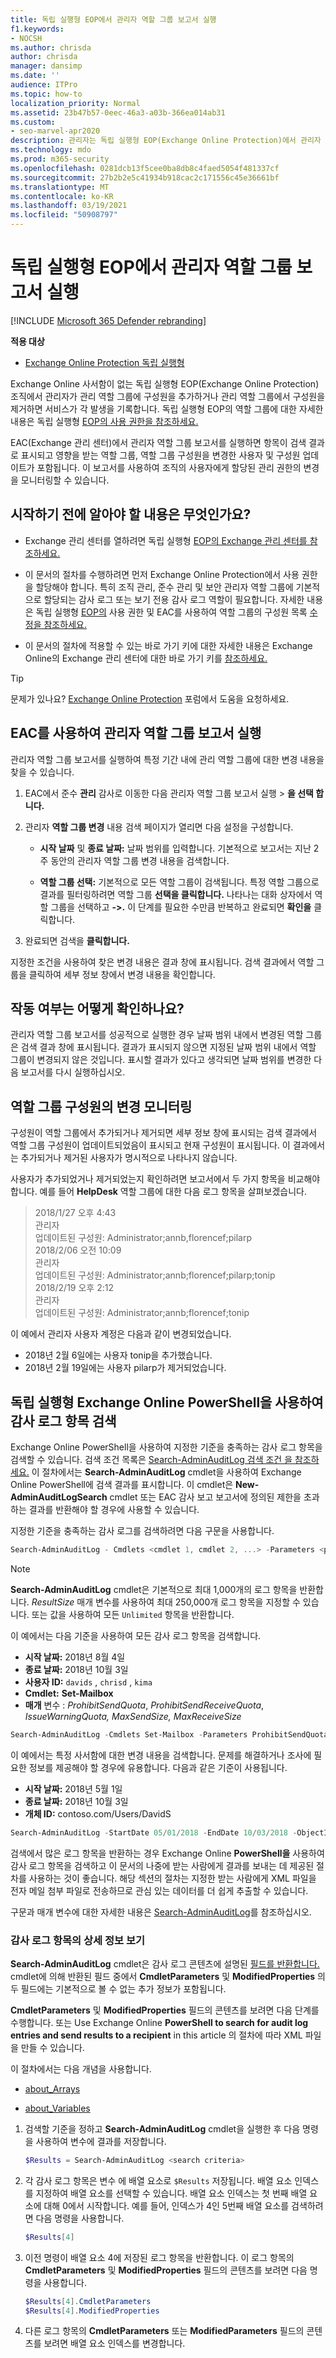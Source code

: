 ```yaml
---
title: 독립 실행형 EOP에서 관리자 역할 그룹 보고서 실행
f1.keywords:
- NOCSH
ms.author: chrisda
author: chrisda
manager: dansimp
ms.date: ''
audience: ITPro
ms.topic: how-to
localization_priority: Normal
ms.assetid: 23b47b57-0eec-46a3-a03b-366ea014ab31
ms.custom:
- seo-marvel-apr2020
description: 관리자는 독립 실행형 EOP(Exchange Online Protection)에서 관리자 역할 그룹 보고서를 실행하는 방법을 배울 수 있습니다. 이 보고서는 관리자가 관리자 역할 그룹에 구성원을 추가하거나 관리자 역할 그룹에서 구성원을 제거할 때 기록됩니다.
ms.technology: mdo
ms.prod: m365-security
ms.openlocfilehash: 0281dcb13f5cee0ba8db8c4faed5054f481337cf
ms.sourcegitcommit: 27b2b2e5c41934b918cac2c171556c45e36661bf
ms.translationtype: MT
ms.contentlocale: ko-KR
ms.lasthandoff: 03/19/2021
ms.locfileid: "50908797"
---
```

# <a name="run-an-administrator-role-group-report-in-standalone-eop"></a>독립 실행형 EOP에서 관리자 역할 그룹 보고서 실행

[!INCLUDE [Microsoft 365 Defender rebranding](../includes/microsoft-defender-for-office.md)]

**적용 대상**
-  [Exchange Online Protection 독립 실행형](exchange-online-protection-overview.md)

Exchange Online 사서함이 없는 독립 실행형 EOP(Exchange Online Protection) 조직에서 관리자가 관리 역할 그룹에 구성원을 추가하거나 관리 역할 그룹에서 구성원을 제거하면 서비스가 각 발생을 기록합니다. 독립 실행형 EOP의 역할 그룹에 대한 자세한 내용은 독립 실행형 [EOP의 사용 권한을 참조하세요.](feature-permissions-in-eop.md)

EAC(Exchange 관리 센터)에서 관리자 역할 그룹 보고서를 실행하면 항목이 검색 결과로 표시되고 영향을 받는 역할 그룹, 역할 그룹 구성원을 변경한 사용자 및 구성원 업데이트가 포함됩니다. 이 보고서를 사용하여 조직의 사용자에게 할당된 관리 권한의 변경을 모니터링할 수 있습니다.

## <a name="what-do-you-need-to-know-before-you-begin"></a>시작하기 전에 알아야 할 내용은 무엇인가요?

- Exchange 관리 센터를 열하려면 독립 실행형 [EOP의 Exchange 관리 센터를 참조하세요.](exchange-admin-center-in-exchange-online-protection-eop.md)

- 이 문서의 절차를 수행하려면 먼저 Exchange Online Protection에서 사용 권한을 할당해야 합니다. 특히 조직 관리, 준수 관리 및 보안 관리자 역할 그룹에 기본적으로 할당되는 감사 로그 또는 보기 전용 감사 로그 역할이 필요합니다.    자세한 내용은 독립 실행형 [EOP의](feature-permissions-in-eop.md) 사용 권한 및 EAC를 사용하여 역할 그룹의 구성원 목록 [수정을 참조하세요.](manage-admin-role-group-permissions-in-eop.md#use-the-eac-modify-the-list-of-members-in-role-groups)

- 이 문서의 절차에 적용할 수 있는 바로 가기 키에 대한 자세한 내용은 Exchange Online의 Exchange 관리 센터에 대한 바로 가기 키를 [참조하세요.](/Exchange/accessibility/keyboard-shortcuts-in-admin-center)

> [!TIP]
> 문제가 있나요? [Exchange Online Protection](https://social.technet.microsoft.com/Forums/forefront/home?forum=FOPE) 포럼에서 도움을 요청하세요.

## <a name="use-the-eac-to-run-an-administrator-role-group-report"></a>EAC를 사용하여 관리자 역할 그룹 보고서 실행

관리자 역할 그룹 보고서를 실행하여 특정 기간 내에 관리 역할 그룹에 대한 변경 내용을 찾을 수 있습니다.

1. EAC에서 준수 **관리** 감사로 이동한 다음 관리자 역할 그룹 보고서 실행 \>  **을 선택 합니다.**

2. 관리자 **역할 그룹 변경** 내용 검색 페이지가 열리면 다음 설정을 구성합니다.

   - **시작 날짜** 및 **종료 날짜:** 날짜 범위를 입력합니다. 기본적으로 보고서는 지난 2주 동안의 관리자 역할 그룹 변경 내용을 검색합니다.

   - **역할 그룹 선택:** 기본적으로 모든 역할 그룹이 검색됩니다. 특정 역할 그룹으로 결과를 필터링하려면 역할 그룹 **선택을 클릭합니다.** 나타나는 대화 상자에서 역할 그룹을 선택하고 **->.** 이 단계를 필요한 수만큼 반복하고 완료되면 **확인을** 클릭합니다.

3. 완료되면 검색을 **클릭합니다.**

지정한 조건을 사용하여 찾은 변경 내용은 결과 창에 표시됩니다. 검색 결과에서 역할 그룹을 클릭하여 세부 정보 창에서 변경 내용을 확인합니다.

## <a name="how-do-you-know-this-worked"></a>작동 여부는 어떻게 확인하나요?

관리자 역할 그룹 보고서를 성공적으로 실행한 경우 날짜 범위 내에서 변경된 역할 그룹은 검색 결과 창에 표시됩니다. 결과가 표시되지 않으면 지정된 날짜 범위 내에서 역할 그룹이 변경되지 않은 것입니다. 표시할 결과가 있다고 생각되면 날짜 범위를 변경한 다음 보고서를 다시 실행하십시오.

## <a name="monitor-changes-to-role-group-membership"></a>역할 그룹 구성원의 변경 모니터링

구성원이 역할 그룹에서 추가되거나 제거되면 세부 정보 창에 표시되는 검색 결과에서 역할 그룹 구성원이 업데이트되었음이 표시되고 현재 구성원이 표시됩니다. 이 결과에서는 추가되거나 제거된 사용자가 명시적으로 나타나지 않습니다.

사용자가 추가되었거나 제거되었는지 확인하려면 보고서에서 두 가지 항목을 비교해야 합니다. 예를 들어 **HelpDesk** 역할 그룹에 대한 다음 로그 항목을 살펴보겠습니다.

> 2018/1/27 오후 4:43 <br> 관리자 <br> 업데이트된 구성원: Administrator;annb,florencef;pilarp <br> 2018/2/06 오전 10:09 <br> 관리자 <br> 업데이트된 구성원: Administrator;annb;florencef;pilarp;tonip <br> 2018/2/19 오후 2:12 <br> 관리자 <br> 업데이트된 구성원: Administrator;annb;florencef;tonip

이 예에서 관리자 사용자 계정은 다음과 같이 변경되었습니다.

- 2018년 2월 6일에는 사용자 tonip을 추가했습니다.
- 2018년 2월 19일에는 사용자 pilarp가 제거되었습니다.

## <a name="use-standalone-exchange-online-powershell-to-search-for-audit-log-entries"></a>독립 실행형 Exchange Online PowerShell을 사용하여 감사 로그 항목 검색

Exchange Online PowerShell을 사용하여 지정한 기준을 충족하는 감사 로그 항목을 검색할 수 있습니다. 검색 조건 목록은 [Search-AdminAuditLog 검색 조건 을 참조하세요.](/Exchange/policy-and-compliance/admin-audit-logging/admin-audit-logging#search-adminauditlog-cmdlet) 이 절차에서는 **Search-AdminAuditLog** cmdlet을 사용하여 Exchange Online PowerShell에 검색 결과를 표시합니다. 이 cmdlet은 **New-AdminAuditLogSearch** cmdlet 또는 EAC 감사 보고 보고서에 정의된 제한을 초과하는 결과를 반환해야 할 경우에 사용할 수 있습니다.

지정한 기준을 충족하는 감사 로그를 검색하려면 다음 구문을 사용합니다.

```PowerShell
Search-AdminAuditLog - Cmdlets <cmdlet 1, cmdlet 2, ...> -Parameters <parameter 1, parameter 2, ...> -StartDate <start date> -EndDate <end date> -UserIds <user IDs> -ObjectIds <object IDs> -IsSuccess <$True | $False >
```

> [!NOTE]
> **Search-AdminAuditLog** cmdlet은 기본적으로 최대 1,000개의 로그 항목을 반환합니다. _ResultSize_ 매개 변수를 사용하여 최대 250,000개 로그 항목을 지정할 수 있습니다. 또는 값을 사용하여 모든 `Unlimited` 항목을 반환합니다.

이 예에서는 다음 기준을 사용하여 모든 감사 로그 항목을 검색합니다.

- **시작 날짜:** 2018년 8월 4일
- **종료 날짜:** 2018년 10월 3일
- **사용자 ID:** `davids` , `chrisd` , `kima`
- **Cmdlet:** **Set-Mailbox**
- **매개** 변수 : _ProhibitSendQuota_, _ProhibitSendReceiveQuota_, _IssueWarningQuota,_ _MaxSendSize,_ _MaxReceiveSize_

```PowerShell
Search-AdminAuditLog -Cmdlets Set-Mailbox -Parameters ProhibitSendQuota,ProhibitSendReceiveQuota,IssueWarningQuota,MaxSendSize,MaxReceiveSize -StartDate 08/04/2018 -EndDate 10/03/2018 -UserIds davids,chrisd,kima
```

이 예에서는 특정 사서함에 대한 변경 내용을 검색합니다. 문제를 해결하거나 조사에 필요한 정보를 제공해야 할 경우에 유용합니다. 다음과 같은 기준이 사용됩니다.

- **시작 날짜:** 2018년 5월 1일
- **종료 날짜:** 2018년 10월 3일
- **개체 ID:** contoso.com/Users/DavidS

```PowerShell
Search-AdminAuditLog -StartDate 05/01/2018 -EndDate 10/03/2018 -ObjectID contoso.com/Users/DavidS
```

검색에서 많은 로그 항목을 반환하는 경우 Exchange Online **PowerShell을** 사용하여 감사 로그 항목을 검색하고 이 문서의 나중에 받는 사람에게 결과를 보내는 데 제공된 절차를 사용하는 것이 좋습니다. 해당 섹션의 절차는 지정한 받는 사람에게 XML 파일을 전자 메일 첨부 파일로 전송하므로 관심 있는 데이터를 더 쉽게 추출할 수 있습니다.

구문과 매개 변수에 대한 자세한 내용은 [Search-AdminAuditLog](/powershell/module/exchange/search-adminauditlog)를 참조하십시오.

### <a name="view-details-of-audit-log-entries"></a>감사 로그 항목의 상세 정보 보기

**Search-AdminAuditLog** cmdlet은 감사 로그 콘텐츠에 설명된 [필드를 반환합니다.](/Exchange/policy-and-compliance/admin-audit-logging/admin-audit-logging#audit-log-contents) cmdlet에 의해 반환된 필드 중에서 **CmdletParameters** 및 **ModifiedProperties** 의 두 필드에는 기본적으로 볼 수 없는 추가 정보가 포함됩니다.

**CmdletParameters** 및 **ModifiedProperties** 필드의 콘텐츠를 보려면 다음 단계를 수행합니다. 또는 Use Exchange Online **PowerShell to search for audit log entries and send results to a recipient** in this article 의 절차에 따라 XML 파일을 만들 수 있습니다.

이 절차에서는 다음 개념을 사용합니다.

- [about_Arrays](/powershell/module/microsoft.powershell.core/about/about_arrays)

- [about_Variables](/powershell/module/microsoft.powershell.core/about/about_variables)

1. 검색할 기준을 정하고 **Search-AdminAuditLog** cmdlet을 실행한 후 다음 명령을 사용하여 변수에 결과를 저장합니다.

   ```PowerShell
   $Results = Search-AdminAuditLog <search criteria>
   ```

2. 각 감사 로그 항목은 변수 에 배열 요소로 `$Results` 저장됩니다. 배열 요소 인덱스를 지정하여 배열 요소를 선택할 수 있습니다. 배열 요소 인덱스는 첫 번째 배열 요소에 대해 0에서 시작합니다. 예를 들어, 인덱스가 4인 5번째 배열 요소를 검색하려면 다음 명령을 사용합니다.

   ```PowerShell
   $Results[4]
   ```

3. 이전 명령이 배열 요소 4에 저장된 로그 항목을 반환합니다. 이 로그 항목의 **CmdletParameters** 및 **ModifiedProperties** 필드의 콘텐츠를 보려면 다음 명령을 사용합니다.

   ```PowerShell
   $Results[4].CmdletParameters
   $Results[4].ModifiedProperties
   ```

4. 다른 로그 항목의 **CmdletParameters** 또는 **ModifiedParameters** 필드의 콘텐츠를 보려면 배열 요소 인덱스를 변경합니다.